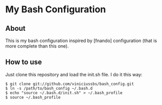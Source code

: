 My Bash Configuration
=====================

About
-----

This is my bash configuration inspired by [fnando] configuration (that is more complete than this one).

How to use
----------

Just clone this repository and load the init.sh file. I do it this way:

    $ git clone git://github.com/viniciussbs/bash_config.git
    $ ln -s /path/to/bash_config ~/.bash.d
    $ echo "source ~/.bash.d/init.sh" > ~/.bash_profile
    $ source ~/.bash_profile
